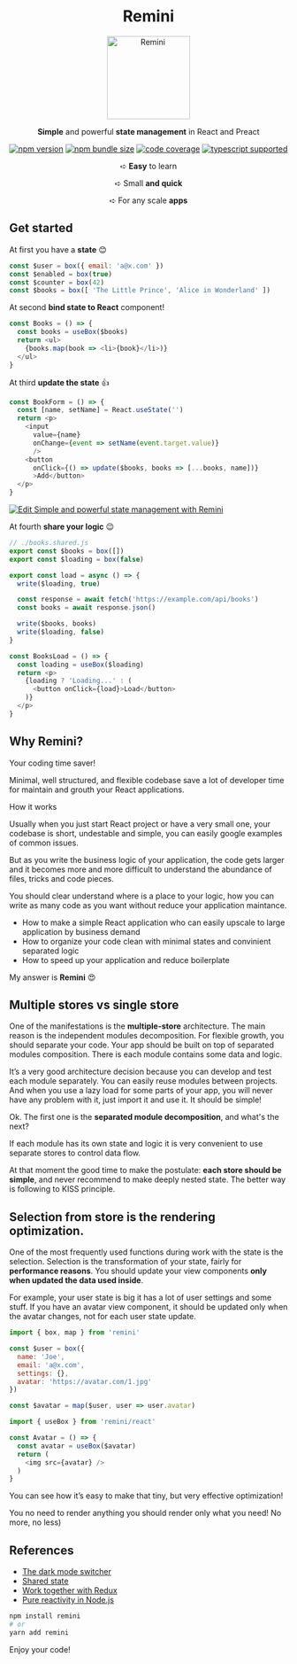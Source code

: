 
<div align="center">

# Remini

<img src="./logo.png" height="150" alt="Remini" />
  
**Simple** and powerful **state management** in React and Preact
  
[![npm version](https://img.shields.io/npm/v/remini?style=flat-square)](https://www.npmjs.com/package/remini) [![npm bundle size](https://img.shields.io/bundlephobia/minzip/remini?style=flat-square)](https://bundlephobia.com/result?p=remini) [![code coverage](https://img.shields.io/coveralls/github/re-js/remini?style=flat-square)](https://coveralls.io/github/re-js/remini) [![typescript supported](https://img.shields.io/npm/types/typescript?style=flat-square)](./src/index.d.ts)

➪ **Easy** to learn

➪ Small **and quick**

➪ For any scale **apps**

</div>


## Get started

At first you have a **state** 😊

```javascript
const $user = box({ email: 'a@x.com' })
const $enabled = box(true)
const $counter = box(42)
const $books = box([ 'The Little Prince', 'Alice in Wonderland' ])
```

At second **bind state to React** component!

```javascript
const Books = () => {
  const books = useBox($books)
  return <ul>
    {books.map(book => <li>{book}</li>)}
  </ul>
}
```

At third **update the state** 👍

```javascript
const BookForm = () => {
  const [name, setName] = React.useState('')
  return <p>
    <input 
      value={name}
      onChange={event => setName(event.target.value)} 
      />
    <button
      onClick={() => update($books, books => [...books, name])}
      >Add</button>
  </p>
}
```

[![Edit Simple and powerful state management with Remini](https://codesandbox.io/static/img/play-codesandbox.svg)](https://codesandbox.io/s/simple-and-powerful-state-management-with-remini-7ejjhd?file=/src/App.js)

At fourth **share your logic** 😉

```javascript
// ./books.shared.js
export const $books = box([])
export const $loading = box(false)

export const load = async () => {
  write($loading, true)

  const response = await fetch('https://example.com/api/books')
  const books = await response.json()

  write($books, books)
  write($loading, false)
}
```

```javascript
const BooksLoad = () => {
  const loading = useBox($loading)
  return <p>
    {loading ? 'Loading...' : (
      <button onClick={load}>Load</button>
    )}
  </p>
}
```


## Why Remini?

Your coding time saver!

Minimal, well structured, and flexible codebase save a lot of developer time for maintain and grouth your React applications.

How it works

Usually when you just start React project or have a very small one, your codebase is short, undestable and simple, you can easily google examples of common issues.

But as you write the business logic of your application, the code gets larger and it becomes more and more difficult to understand the abundance of files, tricks and code pieces.

You should clear understand where is a place to your logic, how you can write as many code as you want without reduce your application maintance.

- How to make a simple React application who can easily upscale to large application by business demand
- How to organize your code clean with minimal states and convinient separated logic
- How to speed up your application and reduce boilerplate

My answer is **Remini** 😍


## Multiple stores vs single store

One of the manifestations is the **multiple-store** architecture. The main reason is the independent modules decomposition. For flexible growth, you should separate your code. Your app should be built on top of separated modules composition. There is each module contains some data and logic.

It’s a very good architecture decision because you can develop and test each module separately. You can easily reuse modules between projects. And when you use a lazy load for some parts of your app, you will never have any problem with it, just import it and use it. It should be simple!

Ok. The first one is the **separated module decomposition**, and what's the next?

If each module has its own state and logic it is very convenient to use separate stores to control data flow.

At that moment the good time to make the postulate: **each store should be simple**, and never recommend to make deeply nested state. The better way is following to KISS principle.


## Selection from store is the rendering optimization.

One of the most frequently used functions during work with the state is the selection. Selection is the transformation of your state, fairly for **performance reasons**. You should update your view components **only when updated the data used inside**.

For example, your user state is big it has a lot of user settings and some stuff. If you have an avatar view component, it should be updated only when the avatar changes, not for each user state update.

```javascript
import { box, map } from 'remini'

const $user = box({
  name: 'Joe',
  email: 'a@x.com',
  settings: {},
  avatar: 'https://avatar.com/1.jpg'
})

const $avatar = map($user, user => user.avatar)
```

```javascript
import { useBox } from 'remini/react'

const Avatar = () => {
  const avatar = useBox($avatar)
  return (
    <img src={avatar} />
  )
}
```

You can see how it’s easy to make that tiny, but very effective optimization!

You no need to render anything you should render only what you need! No more, no less)


## References

- [The dark mode switcher](./docs/dark-mode.md)
- [Shared state](./docs/shared-state.md)
- [Work together with Redux](./docs/redux.md)
- [Pure reactivity in Node.js](./docs/nodejs.md)


```bash
npm install remini
# or
yarn add remini
```

Enjoy your code!
